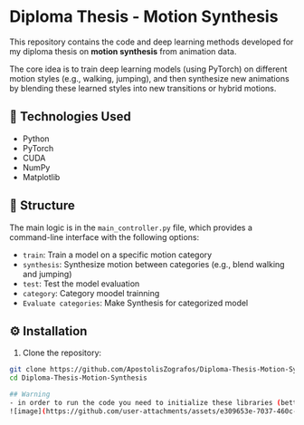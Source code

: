 # Diploma Thesis - Motion Synthesis

This repository contains the code and deep learning methods developed for my diploma thesis on **motion synthesis** from animation data.

The core idea is to train deep learning models (using PyTorch) on different motion styles (e.g., walking, jumping), and then synthesize new animations by blending these learned styles into new transitions or hybrid motions.

## 🔧 Technologies Used

- Python
- PyTorch
- CUDA
- NumPy
- Matplotlib

## 📁 Structure

The main logic is in the `main_controller.py` file, which provides a command-line interface with the following options:

- `train`: Train a model on a specific motion category
- `synthesis`: Synthesize motion between categories (e.g., blend walking and jumping)
- `test`: Test the model evaluation
- `category`: Category moodel trainning
- `Evaluate categories`: Make Synthesis for categorized model

## ⚙️ Installation

1. Clone the repository:

```bash
git clone https://github.com/ApostolisZografos/Diploma-Thesis-Motion-Synthesis
cd Diploma-Thesis-Motion-Synthesis

## Warning
- in order to run the code you need to initialize these libraries (better make a Conda Enviroment)
![image](https://github.com/user-attachments/assets/e309653e-7037-460c-9143-a291f951dda0)


